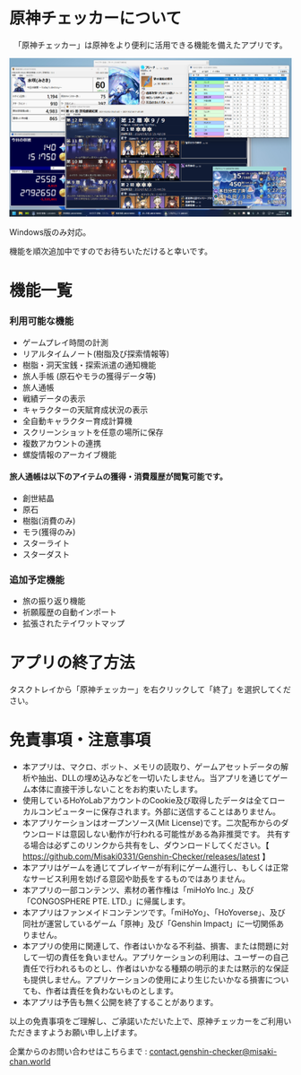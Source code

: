 # 原神チェッカーについて
<center>「原神チェッカー」は原神をより便利に活用できる機能を備えたアプリです。

![Screenshot](Docs/screenshot.png)
</center>

Windows版のみ対応。

機能を順次追加中ですのでお待ちいただけると幸いです。

# 機能一覧
### 利用可能な機能
* ゲームプレイ時間の計測
* リアルタイムノート(樹脂及び探索情報等)
* 樹脂・洞天宝銭・探索派遣の通知機能
* 旅人手帳 (原石やモラの獲得データ等)
* 旅人通帳
* 戦績データの表示
* キャラクターの天賦育成状況の表示
* 全自動キャラクター育成計算機
* スクリーンショットを任意の場所に保存
* 複数アカウントの連携
* 螺旋情報のアーカイブ機能
#### 旅人通帳は以下のアイテムの獲得・消費履歴が閲覧可能です。
* 創世結晶
* 原石
* 樹脂(消費のみ)
* モラ(獲得のみ)
* スターライト
* スターダスト

### 追加予定機能
* 旅の振り返り機能
* 祈願履歴の自動インポート
* 拡張されたテイワットマップ

# アプリの終了方法
タスクトレイから「原神チェッカー」を右クリックして「終了」を選択してください。

# 免責事項・注意事項
* 本アプリは、マクロ、ボット、メモリの読取り、ゲームアセットデータの解析や抽出、DLLの埋め込みなどを一切いたしません。当アプリを通じてゲーム本体に直接干渉しないことをお約束いたします。
* 使用しているHoYoLabアカウントのCookie及び取得したデータは全てローカルコンピューターに保存されます。外部に送信することはありません。
* 本アプリケーションはオープンソース(Mit License)です。二次配布からのダウンロードは意図しない動作が行われる可能性がある為非推奨です。
  共有する場合は必ずこのリンクから共有をし、ダウンロードしてください。【 https://github.com/Misaki0331/Genshin-Checker/releases/latest 】
* 本アプリはゲームを通じてプレイヤーが有利にゲーム進行し、もしくは正常なサービス利用を妨げる意図や助長をするものではありません。
* 本アプリの一部コンテンツ、素材の著作権は「miHoYo Inc.」及び「CONGOSPHERE PTE. LTD.」に帰属します。
* 本アプリはファンメイドコンテンツです。「miHoYo」、「HoYoverse」、及び同社が運営しているゲーム「原神」及び「Genshin Impact」に一切関係ありません。
* 本アプリの使用に関連して、作者はいかなる不利益、損害、または問題に対して一切の責任を負いません。アプリケーションの利用は、ユーザーの自己責任で行われるものとし、作者はいかなる種類の明示的または黙示的な保証も提供しません。アプリケーションの使用により生じたいかなる損害についても、作者は責任を負わないものとします。
* 本アプリは予告も無く公開を終了することがあります。

以上の免責事項をご理解し、ご承諾いただいた上で、原神チェッカーをご利用いただきますようお願い申し上げます。

企業からのお問い合わせはこちらまで : contact.genshin-checker@misaki-chan.world




